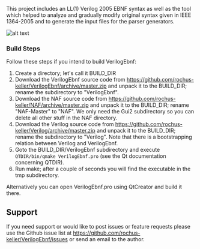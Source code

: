 This project includes an LL(1) Verilog 2005 EBNF syntax as well as the tool which helped to analyze and gradually modify original syntax given in IEEE 1364-2005 and to generate the input files for the parser generators. 

![alt text](http://software.rochus-keller.info/VerilogEbnf_screenshot.png "VerilogEbnf Screenshot")

### Build Steps
Follow these steps if you intend to build VerilogEbnf:

1. Create a directory; let's call it BUILD_DIR
2. Download the VerilogEbnf source code from https://github.com/rochus-keller/VerilogEbnf/archive/master.zip and unpack it to the BUILD_DIR; rename the subdirectory to "VerilogEbnf".
3. Download the NAF source code from https://github.com/rochus-keller/NAF/archive/master.zip and unpack it to the BUILD_DIR; rename "NAF-Master" to "NAF". We only need the Gui2 subdirectory so you can delete all other stuff in the NAF directory.
4. Download the Verilog source code from https://github.com/rochus-keller/Verilog/archive/master.zip and unpack it to the BUILD_DIR; rename the subdirectory to "Verilog". Note that there is a bootstrapping relation between Verilog and VerilogEbnf.
5. Goto the BUILD_DIR/VerilogEbnf subdirectory and execute `QTDIR/bin/qmake VerilogEbnf.pro` (see the Qt documentation concerning QTDIR).
6. Run make; after a couple of seconds you will find the executable in the tmp subdirectory.

Alternatively you can open VerilogEbnf.pro using QtCreator and build it there.

## Support
If you need support or would like to post issues or feature requests please use the Github issue list at https://github.com/rochus-keller/VerilogEbnf/issues or send an email to the author.



